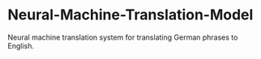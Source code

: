 # Neural-Machine-Translation-Model
Neural machine translation system for translating German phrases to English.

